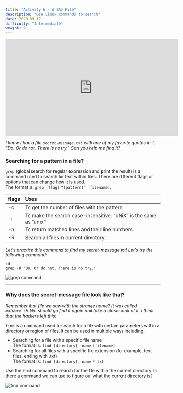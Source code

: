 ```yaml
---
title: "Activity 6 - A BAD File"
description: "Use Linux commands to search"
date: 2020-09-17
difficulty: "Intermediate"
weight: 9
---
```


<iframe width="560" height="315" src="https://www.youtube.com/embed/OaXi1GN_93U" alt="A YouTube video on Linux Basics Activity 6" frameborder="0" allow="accelerometer; autoplay; clipboard-write; encrypted-media; gyroscope; picture-in-picture" allowfullscreen></iframe>

*I know I had a file `secret-message.txt` with one of my favorite quotes in it. "Do. Or do not. There is no try." Can you help me find it?*

### Searching for a pattern in a file?

`grep` (<b>g</b>lobal search for <b>r</b>egular <b>e</b>xpression and <b>p</b>rint the result) is a command used to search for text within files. There are different flags or options that can change how it is used.  
The format is: `grep [flag] “[pattern]” [filename]`.

| flags | Uses                                                              |
| :---- | :---------------------------------------------------------------- |
| -c    | To get the number of files with the pattern.                      |
| -i    | To make the search case-insensitive. “uNiX” is the same as “unix” |
| -n    | To return matched lines and their line numbers.                   |
| -R    | Search all files in current directory.                            |

*Let's practice this command to find my secret-message.txt! Let's try the following command:*

```
cd
grep -R "Do. Or do not. There is no try."
```

![grep command](../images/Act6.1.png?classes=border,shadow)

--------------------------

### Why does the secret-message file look like that?

*Remember that file we saw with the strange name? It was called `malware.sh`. We should go find it again and take a closer look at it. I think that the hackers left this!*

`find` is a command used to search for a file with certain parameters within a directory or region of files. It can be used in multiple ways including:

- Searching for a file with a specific file name  
 The format is: `find [directory] -name [filename]`
- Searching for all files with a specific file extension (for example, text files, ending with .txt)  
 The format is: `find [directory] -name *.txt`

Use the `find` command to search for the file within the current directory. Is there a command we can use to figure out what the current directory is?

![find command](../images/Act6.2.png?classes=border,shadow)
